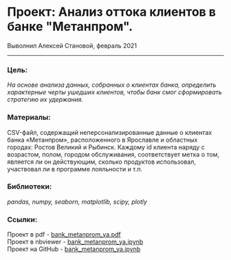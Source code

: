 # Проект: Анализ оттока клиентов в банке "Метанпром".
Выволнил Алексей Становой, февраль 2021

_____________________________________________________

### Цель:

_На основе анализа данных, собранных о клиентах банка, определить характерные черты ушедших клиентов, чтобы банк смог сформировать стратегию их удержания._

### Материалы:

CSV-файл, содержащий неперсонализированные данные о клиентах банка «Метанпром», расположенного в Ярославле и областных городах: Ростов Великий и Рыбинск.
Каждому id клиента наряду с возрастом, полом, городом обслуживания, соответствует метка о том, является ли он действующим, сколько продуктов использовал, участвовал ли в программе лояльности и т.п.

### Библиотеки:

*pandas, numpy, seaborn, matplotlib, scipy, plotly*

### Ссылки:

Проект в pdf - [bank_metanprom_ya.pdf](https://a-v-stanovoy.github.io/portfolio/analytics_bank_metanprom/bank_metanprom_ya.pdf)                                           
Проект в nbviewer - [bank_metanprom_ya.ipynb](https://nbviewer.jupyter.org/github/a-v-stanovoy/portfolio/blob/main/analytics_bank_metanprom/bank_metanprom_ya.ipynb)                   
Проект на GitHub - [bank_metanprom_ya.ipynb](https://github.com/a-v-stanovoy/portfolio/blob/main/analytics_bank_metanprom/bank_metanprom_ya.ipynb)        
